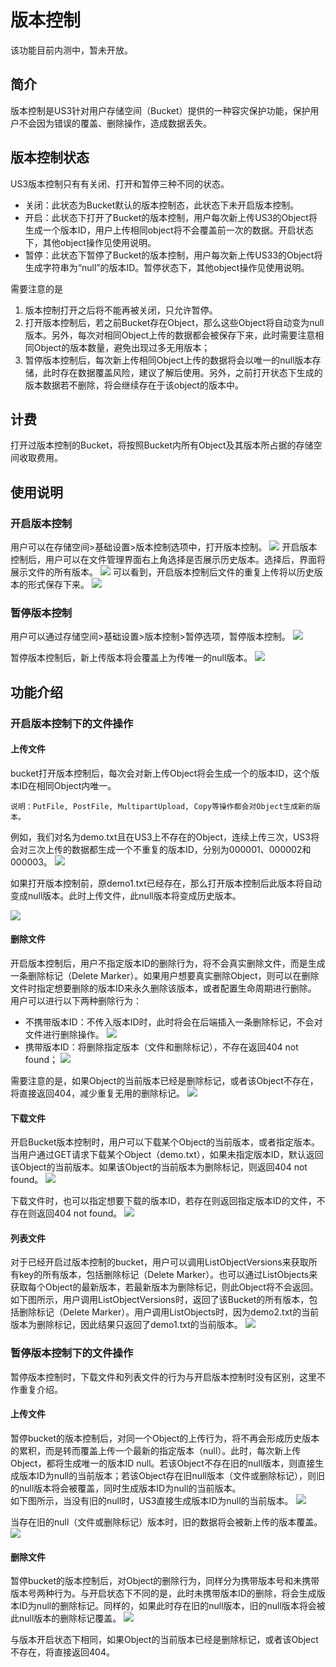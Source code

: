 # 版本控制

该功能目前内测中，暂未开放。

## 简介

版本控制是US3针对用户存储空间（Bucket）提供的一种容灾保护功能，保护用户不会因为错误的覆盖、删除操作，造成数据丢失。

## 版本控制状态
US3版本控制只有有关闭、打开和暂停三种不同的状态。
- 关闭：此状态为Bucket默认的版本控制态，此状态下未开启版本控制。
- 开启：此状态下打开了Bucket的版本控制，用户每次新上传US3的Object将生成一个版本ID，用户上传相同object将不会覆盖前一次的数据。开启状态下，其他object操作见使用说明。
- 暂停：此状态下暂停了Bucket的版本控制，用户每次新上传US33的Object将生成字符串为“null”的版本ID。暂停状态下，其他object操作见使用说明。

需要注意的是
1. 版本控制打开之后将不能再被关闭，只允许暂停。
2. 打开版本控制后，若之前Bucket存在Object，那么这些Object将自动变为null版本。另外，每次对相同Object上传的数据都会被保存下来，此时需要注意相同Object的版本数量，避免出现过多无用版本；
3. 暂停版本控制后，每次新上传相同Object上传的数据将会以唯一的null版本存储，此时存在数据覆盖风险，建议了解后使用。另外，之前打开状态下生成的版本数据若不删除，将会继续存在于该object的版本中。

## 计费
打开过版本控制的Bucket，将按照Bucket内所有Object及其版本所占据的存储空间收取费用。

## 使用说明
### 开启版本控制
用户可以在存储空间>基础设置>版本控制选项中，打开版本控制。
![](/images/guide/多版本_12.png)
开启版本控制后，用户可以在文件管理界面右上角选择是否展示历史版本。选择后，界面将展示文件的所有版本。
![](/images/guide/多版本_13.png)
可以看到，开启版本控制后文件的重复上传将以历史版本的形式保存下来。
![](/images/guide/多版本_14.png)

### 暂停版本控制
用户可以通过存储空间>基础设置>版本控制>暂停选项，暂停版本控制。
![](/images/guide/多版本_15.png)

暂停版本控制后，新上传版本将会覆盖上为传唯一的null版本。
![](/images/guide/多版本_16.png)

## 功能介绍
### 开启版本控制下的文件操作
#### 上传文件
bucket打开版本控制后，每次会对新上传Object将会生成一个的版本ID，这个版本ID在相同Object内唯一。
```
说明：PutFile, PostFile, MultipartUpload, Copy等操作都会对Object生成新的版本。
```
例如，我们对名为demo.txt且在US3上不存在的Object，连续上传三次，US3将会对三次上传的数据都生成一个不重复的版本ID，分别为000001、000002和000003。
![](/images/guide/多版本_1.png)

如果打开版本控制前，原demo1.txt已经存在，那么打开版本控制后此版本将自动变成null版本。此时上传文件，此null版本将变成历史版本。

![](/images/guide/多版本_2.png)

#### 删除文件

开启版本控制后，用户不指定版本ID的删除行为，将不会真实删除文件，而是生成一条删除标记（Delete Marker）。如果用户想要真实删除Object，则可以在删除文件时指定想要删除的版本ID来永久删除该版本，或者配置生命周期进行删除。\
用户可以进行以下两种删除行为：
- 不携带版本ID：不传入版本ID时，此时将会在后端插入一条删除标记，不会对文件进行删除操作。
![](/images/guide/多版本_3.png)
- 携带版本ID：将删除指定版本（文件和删除标记），不存在返回404 not found；
![](/images/guide/多版本_4.png)

需要注意的是，如果Object的当前版本已经是删除标记，或者该Object不存在，将直接返回404，减少重复无用的删除标记。
![](/images/guide/多版本_5.png)

#### 下载文件
开启Bucket版本控制时，用户可以下载某个Object的当前版本，或者指定版本。当用户通过GET请求下载某个Object（demo.txt），如果未指定版本ID，默认返回该Object的当前版本。如果该Object的当前版本为删除标记，则返回404 not found。
![](/images/guide/多版本_6.png)

下载文件时，也可以指定想要下载的版本ID，若存在则返回指定版本ID的文件，不存在则返回404 not found。
![](/images/guide/多版本_7.png)

#### 列表文件
对于已经开启过版本控制的bucket，用户可以调用ListObjectVersions来获取所有key的所有版本，包括删除标记（Delete Marker）。也可以通过ListObjects来获取每个Object的最新版本，若最新版本为删除标记，则此Object将不会返回。\
如下图所示，用户调用ListObjectVersions时，返回了该Bucket的所有版本，包括删除标记（Delete Marker）。用户调用ListObjects时，因为demo2.txt的当前版本为删除标记，因此结果只返回了demo1.txt的当前版本。
![](/images/guide/多版本_8.png)

### 暂停版本控制下的文件操作

暂停版本控制时，下载文件和列表文件的行为与开启版本控制时没有区别，这里不作重复介绍。

#### 上传文件 
暂停bucket的版本控制后，对同一个Object的上传行为，将不再会形成历史版本的累积，而是转而覆盖上传一个最新的指定版本（null）。此时，每次新上传Object，都将生成唯一的版本ID null。若该Object不存在旧的null版本，则直接生成版本ID为null的当前版本；若该Object存在旧null版本（文件或删除标记），则旧的null版本将会被覆盖，同时生成版本ID为null的当前版本。\
如下图所示，当没有旧的null时，US3直接生成版本ID为null的当前版本。
![](/images/guide/多版本_9.png)

当存在旧的null（文件或删除标记）版本时，旧的数据将会被新上传的版本覆盖。
![](/images/guide/多版本_10.png)

#### 删除文件
暂停bucket的版本控制后，对Object的删除行为，同样分为携带版本号和未携带版本号两种行为。与开启状态下不同的是，此时未携带版本ID的删除，将会生成版本ID为null的删除标记。同样的，如果此时存在旧的null版本，旧的null版本将会被此null版本的删除标记覆盖。
![](/images/guide/多版本_11.png)

与版本开启状态下相同，如果Object的当前版本已经是删除标记，或者该Object不存在，将直接返回404。